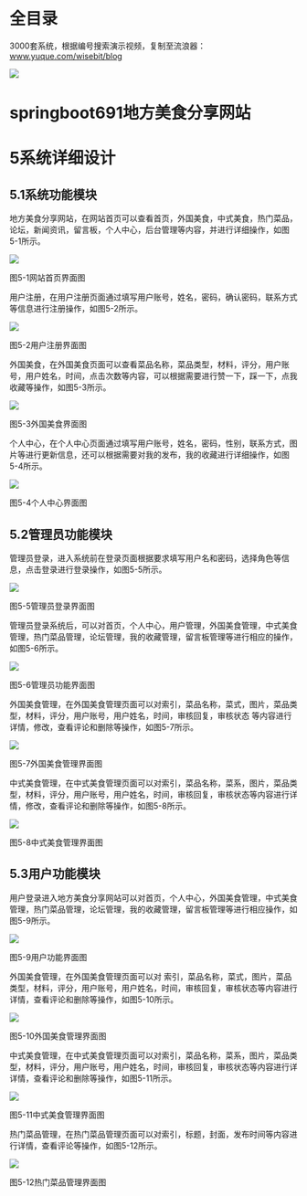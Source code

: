 # 全目录

3000套系统，根据编号搜索演示视频，复制至流浪器：www.yuque.com/wisebit/blog


![](https://bitwise.oss-cn-heyuan.aliyuncs.com/2024/11/06/qq_wechat.png)
# springboot691地方美食分享网站
# 5系统详细设计
## 5.1系统功能模块
地方美食分享网站，在网站首页可以查看首页，外国美食，中式美食，热门菜品，论坛，新闻资讯，留言板，个人中心，后台管理等内容，并进行详细操作，如图5-1所示。

![](/md/blog.017.png)

图5-1网站首页界面图

用户注册，在用户注册页面通过填写用户账号，姓名，密码，确认密码，联系方式等信息进行注册操作，如图5-2所示。

![](/md/blog.018.png)

图5-2用户注册界面图

外国美食，在外国美食页面可以查看菜品名称，菜品类型，材料，评分，用户账号，用户姓名，时间，点击次数等内容，可以根据需要进行赞一下，踩一下，点我收藏等操作，如图5-3所示。

![](/md/blog.019.png)

图5-3外国美食界面图

个人中心，在个人中心页面通过填写用户账号，姓名，密码，性别，联系方式，图片等进行更新信息，还可以根据需要对我的发布，我的收藏进行详细操作，如图5-4所示。

![](/md/blog.020.png)

图5-4个人中心界面图

## 5.2管理员功能模块
管理员登录，进入系统前在登录页面根据要求填写用户名和密码，选择角色等信息，点击登录进行登录操作，如图5-5所示。

![](/md/blog.021.png)

图5-5管理员登录界面图

管理员登录系统后，可以对首页，个人中心，用户管理，外国美食管理，中式美食管理，热门菜品管理，论坛管理，我的收藏管理，留言板管理等进行相应的操作，如图5-6所示。

![](/md/blog.022.png)

图5-6管理员功能界面图

外国美食管理，在外国美食管理页面可以对索引，菜品名称，菜式，图片，菜品类型，材料，评分，用户账号，用户姓名，时间，审核回复，审核状态 等内容进行详情，修改，查看评论和删除等操作，如图5-7所示。

![](/md/blog.023.png)

图5-7外国美食管理界面图

中式美食管理，在中式美食管理页面可以对索引，菜品名称，菜系，图片，菜品类型，材料，评分，用户账号，用户姓名，时间，审核回复，审核状态等内容进行详情，修改，查看评论和删除等操作，如图5-8所示。

![](/md/blog.024.png)

图5-8中式美食管理界面图
## 5.3用户功能模块
用户登录进入地方美食分享网站可以对首页，个人中心，外国美食管理，中式美食管理，热门菜品管理，论坛管理，我的收藏管理，留言板管理等进行相应操作，如图5-9所示。

![](/md/blog.025.png)

图5-9用户功能界面图

外国美食管理，在外国美食管理页面可以对 索引，菜品名称，菜式，图片，菜品类型，材料，评分，用户账号，用户姓名，时间，审核回复，审核状态等内容进行详情，查看评论和删除等操作，如图5-10所示。

![](/md/blog.026.png)

图5-10外国美食管理界面图

中式美食管理，在中式美食管理页面可以对索引，菜品名称，菜系，图片，菜品类型，材料，评分，用户账号，用户姓名，时间，审核回复，审核状态等内容进行详详情，查看评论和删除等操作，如图5-11所示。

![](/md/blog.027.png)

图5-11中式美食管理界面图

热门菜品管理，在热门菜品管理页面可以对索引，标题，封面，发布时间等内容进行详情，查看评论等操作，如图5-12所示。

![](/md/blog.028.png)

图5-12热门菜品管理界面图



